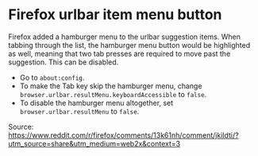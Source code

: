 # Firefox urlbar item menu button

Firefox added a hamburger menu to the urlbar suggestion items.
When tabbing through the list, the hamburger menu button would be highlighted as well, meaning that two tab presses are required to move past the suggestion.
This can be disabled.

- Go to `about:config`.
- To make the Tab key skip the hamburger menu, change `browser.urlbar.resultMenu.keyboardAccessible` to `false`.
- To disable the hamburger menu altogether, set `browser.urlbar.resultMenu` to `false`.

Source: https://www.reddit.com/r/firefox/comments/13k61nh/comment/jkildti/?utm_source=share&utm_medium=web2x&context=3
